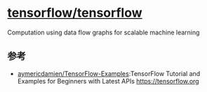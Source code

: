 # [tensorflow/tensorflow](https://github.com/tensorflow/tensorflow)

Computation using data flow graphs for scalable machine learning

## 参考

* [aymericdamien/TensorFlow-Examples](https://github.com/aymericdamien/TensorFlow-Examples):TensorFlow Tutorial and Examples for Beginners with Latest APIs https://tensorflow.org
